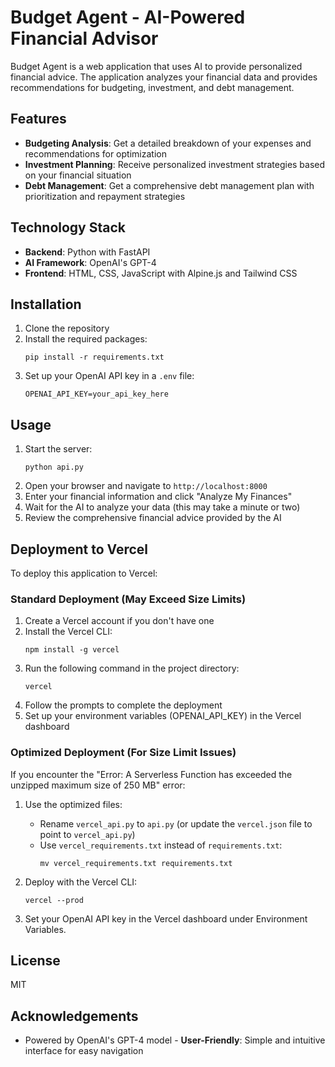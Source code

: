 # Budget Agent - AI-Powered Financial Advisor

Budget Agent is a web application that uses AI to provide personalized financial advice. The application analyzes your financial data and provides recommendations for budgeting, investment, and debt management.

## Features

- **Budgeting Analysis**: Get a detailed breakdown of your expenses and recommendations for optimization
- **Investment Planning**: Receive personalized investment strategies based on your financial situation
- **Debt Management**: Get a comprehensive debt management plan with prioritization and repayment strategies

## Technology Stack

- **Backend**: Python with FastAPI
- **AI Framework**: OpenAI's GPT-4
- **Frontend**: HTML, CSS, JavaScript with Alpine.js and Tailwind CSS

## Installation

1. Clone the repository
2. Install the required packages:
   ```
   pip install -r requirements.txt
   ```
3. Set up your OpenAI API key in a `.env` file:
   ```
   OPENAI_API_KEY=your_api_key_here
   ```

## Usage

1. Start the server:
   ```
   python api.py
   ```
2. Open your browser and navigate to `http://localhost:8000`
3. Enter your financial information and click "Analyze My Finances"
4. Wait for the AI to analyze your data (this may take a minute or two)
5. Review the comprehensive financial advice provided by the AI

## Deployment to Vercel

To deploy this application to Vercel:

### Standard Deployment (May Exceed Size Limits)
1. Create a Vercel account if you don't have one
2. Install the Vercel CLI:
   ```
   npm install -g vercel
   ```
3. Run the following command in the project directory:
   ```
   vercel
   ```
4. Follow the prompts to complete the deployment
5. Set up your environment variables (OPENAI_API_KEY) in the Vercel dashboard

### Optimized Deployment (For Size Limit Issues)
If you encounter the "Error: A Serverless Function has exceeded the unzipped maximum size of 250 MB" error:

1. Use the optimized files:
   - Rename `vercel_api.py` to `api.py` (or update the `vercel.json` file to point to `vercel_api.py`)
   - Use `vercel_requirements.txt` instead of `requirements.txt`:
     ```
     mv vercel_requirements.txt requirements.txt
     ```

2. Deploy with the Vercel CLI:
   ```
   vercel --prod
   ```

3. Set your OpenAI API key in the Vercel dashboard under Environment Variables.

## License

MIT

## Acknowledgements

- Powered by OpenAI's GPT-4 model - **User-Friendly**: Simple and intuitive interface for easy navigation
